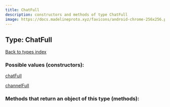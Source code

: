 ```yaml
---
title: ChatFull
description: constructors and methods of type ChatFull
image: https://docs.madelineproto.xyz/favicons/android-chrome-256x256.png
---
```

## Type: ChatFull  
[Back to types index](index.md)



### Possible values (constructors):

[chatFull](../constructors/chatFull.md)  

[channelFull](../constructors/channelFull.md)  



### Methods that return an object of this type (methods):



